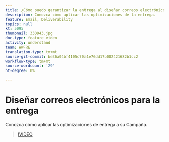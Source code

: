 ```yaml
---
title: ¿Cómo puedo garantizar la entrega al diseñar correos electrónicos?
description: Conozca cómo aplicar las optimizaciones de la entrega.
feature: Email, Deliverability
topics: null
kt: 5095
thumbnail: 330943.jpg
doc-type: feature video
activity: understand
team: WWFRE
translation-type: tm+mt
source-git-commit: be36a04bf4105c70a1e76dd17b082421682b1cc2
workflow-type: tm+mt
source-wordcount: '29'
ht-degree: 0%

---
```



# Diseñar correos electrónicos para la entrega

Conozca cómo aplicar las optimizaciones de entrega a su Campaña.

>[!VIDEO](https://video.tv.adobe.com/v/330943?quality=12)
